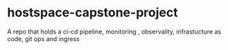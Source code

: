 # hostspace-capstone-project
A repo that holds a ci-cd pipeline, monitoring , observality, infrastucture as code, git ops and ingress
